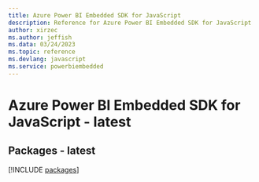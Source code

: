 ```yaml
---
title: Azure Power BI Embedded SDK for JavaScript
description: Reference for Azure Power BI Embedded SDK for JavaScript
author: xirzec
ms.author: jeffish
ms.data: 03/24/2023
ms.topic: reference
ms.devlang: javascript
ms.service: powerbiembedded
---
```

# Azure Power BI Embedded SDK for JavaScript - latest
## Packages - latest
[!INCLUDE [packages](power-bi-embedded-index.md)]